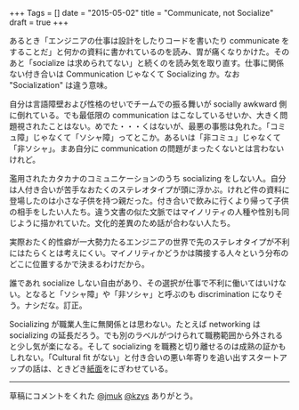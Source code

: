 +++
Tags = []
date = "2015-05-02"
title = "Communicate, not Socialize"
draft = true
+++

あるとき「エンジニアの仕事は設計をしたりコードを書いたり communicate をすることだ」と何かの資料に書かれているのを読み、胃が痛くなりかけた。そのあと「socialize は求められてない」と続くのを読み気を取り直す。仕事に関係ない付き合いは Communication じゃなくて Socializing か。なお "Socialization" は違う意味。

自分は言語障壁および性格のせいでチームでの振る舞いが socially awkward 側に倒れている。でも最低限の communication はこなしているせいか、大きく問題視されたことはない。めでた・・・くはないが、最悪の事態は免れた。「コミュ障」じゃなくて「ソシャ障」ってとこか。あるいは「非コミュ」じゃなくて「非ソシャ」。まあ自分に communication の問題がまったくないとは言わないけれど。

濫用されたカタカナのコミュニケーションのうち socializing をしない人。自分は人付き合いが苦手なおたくのステレオタイプが頭に浮かぶ。けれど件の資料に登場したのは小さな子供を持つ親だった。付き合いで飲みに行くより帰って子供の相手をしたい人たち。違う文書の似た文脈ではマイノリティの人種や性別も同じように描かれていた。文化的差異のため話が合わない人たち。

実際おたく的性癖が一大勢力たるエンジニアの世界で先のステレオタイプが不利にはたらくとは考えにくい。マイノリティかどうかは隣接する人々という分布のどこに位置するかで決まるわけだから。

誰であれ socialize しない自由があり、その選択が仕事で不利に働いてはいけない。となると「ソシャ障」や「非ソシャ」と呼ぶのも discrimination になりそう。ナシだな。訂正。

Socializing が職業人生に無関係とは思わない。たとえば networking は socializing の延長だろう。でも別のラベルがつけられて職務範囲から外されると少し気が楽になる。そして socializing を職務と切り離せるのは成熟の証かもしれない。「Cultural fit がない」と付き合いの悪い年寄りを追い出すスタートアップの話は、ときどき[紙面](http://www.nytimes.com/2015/04/08/upshot/silicon-valley-perks-for-some-workers-struggles-for-parents.html)をにぎわせている。

----
草稿にコメントをくれた [@jmuk](https://twitter.com/jmuk) [@kzys](https://twitter.com/kzys) ありがとう。

